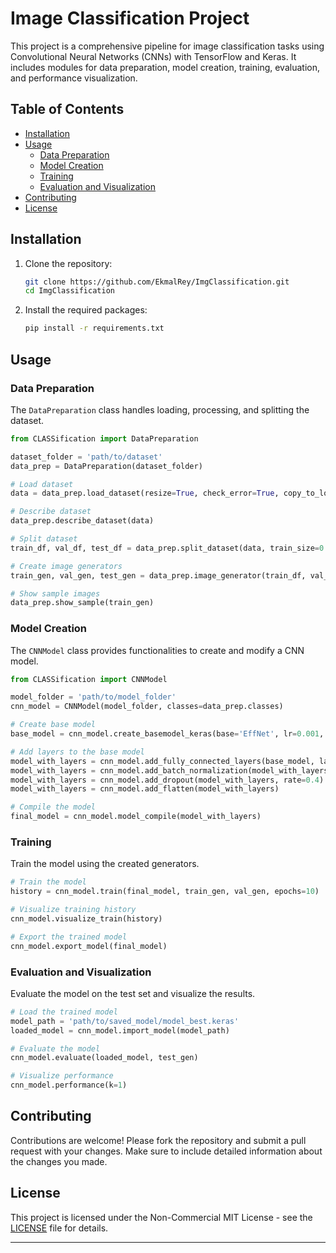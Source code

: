 # Image Classification Project

This project is a comprehensive pipeline for image classification tasks using Convolutional Neural Networks (CNNs) with TensorFlow and Keras. It includes modules for data preparation, model creation, training, evaluation, and performance visualization.

## Table of Contents

- [Installation](#installation)
- [Usage](#usage)
  - [Data Preparation](#data-preparation)
  - [Model Creation](#model-creation)
  - [Training](#training)
  - [Evaluation and Visualization](#evaluation-and-visualization)
- [Contributing](#contributing)
- [License](#license)

## Installation

1. Clone the repository:

   ```bash
   git clone https://github.com/EkmalRey/ImgClassification.git
   cd ImgClassification
   ```

2. Install the required packages:

   ```bash
   pip install -r requirements.txt
   ```

## Usage

### Data Preparation

The `DataPreparation` class handles loading, processing, and splitting the dataset.

```python
from CLASSification import DataPreparation

dataset_folder = 'path/to/dataset'
data_prep = DataPreparation(dataset_folder)

# Load dataset
data = data_prep.load_dataset(resize=True, check_error=True, copy_to_local=True)

# Describe dataset
data_prep.describe_dataset(data)

# Split dataset
train_df, val_df, test_df = data_prep.split_dataset(data, train_size=0.8, upsample=True)

# Create image generators
train_gen, val_gen, test_gen = data_prep.image_generator(train_df, val_df, test_df, aug_train=True)

# Show sample images
data_prep.show_sample(train_gen)
```

### Model Creation

The `CNNModel` class provides functionalities to create and modify a CNN model.

```python
from CLASSification import CNNModel

model_folder = 'path/to/model_folder'
cnn_model = CNNModel(model_folder, classes=data_prep.classes)

# Create base model
base_model = cnn_model.create_basemodel_keras(base='EffNet', lr=0.001, trainable=False)

# Add layers to the base model
model_with_layers = cnn_model.add_fully_connected_layers(base_model, layer_units=[512, 256])
model_with_layers = cnn_model.add_batch_normalization(model_with_layers)
model_with_layers = cnn_model.add_dropout(model_with_layers, rate=0.4)
model_with_layers = cnn_model.add_flatten(model_with_layers)

# Compile the model
final_model = cnn_model.model_compile(model_with_layers)
```

### Training

Train the model using the created generators.

```python
# Train the model
history = cnn_model.train(final_model, train_gen, val_gen, epochs=10)

# Visualize training history
cnn_model.visualize_train(history)

# Export the trained model
cnn_model.export_model(final_model)
```

### Evaluation and Visualization

Evaluate the model on the test set and visualize the results.

```python
# Load the trained model
model_path = 'path/to/saved_model/model_best.keras'
loaded_model = cnn_model.import_model(model_path)

# Evaluate the model
cnn_model.evaluate(loaded_model, test_gen)

# Visualize performance
cnn_model.performance(k=1)
```

## Contributing

Contributions are welcome! Please fork the repository and submit a pull request with your changes. Make sure to include detailed information about the changes you made.

## License

This project is licensed under the Non-Commercial MIT License - see the [LICENSE](LICENSE) file for details.

---
